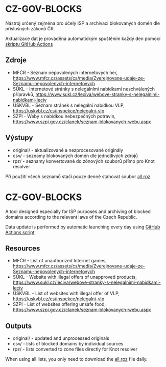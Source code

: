 CZ-GOV-BLOCKS
=============

Nástroj určený zejména pro účely ISP a archivaci blokovaných domén dle příslušných zákonů ČR.

Aktualizace dat je prováděna automatickým spuštěním každý den pomocí [skriptu GitHub Actions](https://github.com/analogic/cz-gov-blocks/blob/master/.github/workflows/daily.yml)

Zdroje
------
- MFČR - Seznam nepovolených internetových her, https://www.mfcr.cz/assets/cs/media/Zverejnovane-udaje-ze-Seznamu-nepovolenych-internetovych
- SÚKL - Internetové stránky s nelegálními nabídkami neschválených přípravků, https://www.sukl.cz/leciva/webove-stranky-s-nelegalnimi-nabidkami-leciv
- ÚSKVBL -  Seznam stránek s nelegální nabídkou VLP, https://uskvbl.cz/cs/inspekce/nelegalni-vlp
- SZPI - Weby s nabídkou nebezpečných potravin, https://www.szpi.gov.cz/clanek/seznam-blokovanych-webu.aspx

Výstupy
-------
- original/ - aktualizované a nezprocesované originály
- csv/ - seznamy blokovaných domén dle jednotlivých zdrojů
- rpz/ - seznamy konvertované do zónových souborů přímo pro Knot resolver

Při použití všech seznamů stačí pouze denně stahovat soubor [all.rpz](https://raw.githubusercontent.com/analogic/cz-gov-blocks/master/rpz/all.rpz).



CZ-GOV-BLOCKS
=============

A tool designed especially for ISP purposes and archiving of blocked domains according to the relevant laws of the Czech Republic.

Data update is performed by automatic launching every day using [GitHub Actions script](https://github.com/analogic/cz-gov-blocks/blob/master/.github/workflows/daily.yml)

Resources
------
- MFČR - List of unauthorized Internet games, https://www.mfcr.cz/assets/cs/media/Zverejnovane-udaje-ze-Seznamu-nepovolenych-internetovych
- SÚKL - Website with illegal offers of unapproved products, https://www.sukl.cz/leciva/webove-stranky-s-nelegalnimi-nabidkami-leciv
- ÚSKVBL - List of websites with illegal offer of VLP, https://uskvbl.cz/cs/inspekce/nelegalni-vlp
- SZPI - List of websites offering unsafe food, https://www.szpi.gov.cz/clanek/seznam-blokovanych-webu.aspx

Outputs
-------
- original/ - updated and unprocessed originals
- csv/ - lists of blocked domains by individual sources
- rpz/ - lists converted to zone files directly for Knot resolver

When using all lists, you only need to download the [all.rpz](https://raw.githubusercontent.com/analogic/cz-gov-blocks/master/rpz/all.rpz) file daily.
